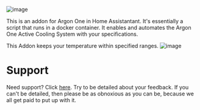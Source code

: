 ![image](https://raw.githubusercontent.com/adamoutler/HassOSArgonOneAddon/main/gitResources/activecooling.jpg)

This is an addon for Argon One in Home Assistantant.  It's essentially a script that runs in a docker container.  It enables and automates the Argon One Active Cooling System with your specifications.<br>

This Addon keeps your temperature within specified ranges. 
![image](https://raw.githubusercontent.com/adamoutler/HassOSArgonOneAddon/main/gitResources/FanRangeExplaination.png)<br>

# Support
Need support? Click [here](https://community.home-assistant.io/t/argon-one-active-cooling-addon/262598/8).  Try to be detailed about your feedback.  If you can't be detailed, then please be as obnoxious as you can be, because we all get paid to put up with it. 